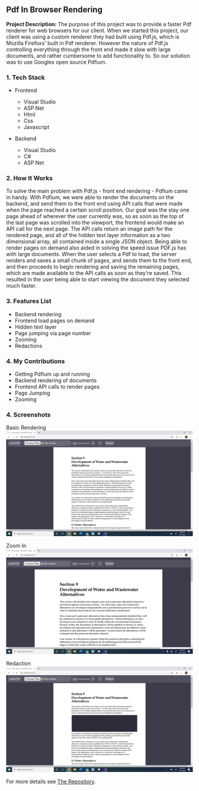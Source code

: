 ## Pdf In Browser Rendering

**Project Description:** The purpose of this project was to provide a faster Pdf renderer for web browsers for our client.  When we started this project, our client was using a custom renderer they had built using Pdf.js, which is Mozilla Firefoxs' built in Pdf renderer. However the nature of Pdf.js controlling everything through the front end made it slow with large documents, and rather cumbersome to add functionality to. So our solution was to use Googles open source Pdfium. 

### 1. Tech Stack

- Frontend
    - Visual Studio
    - ASP.Net
    - Html
    - Css
    - Javascript

- Backend
    - Visual Studio
    - C#
    - ASP.Net

### 2. How It Works

To solve the main problem with Pdf.js - front end rendering - Pdfium came in handy.  With Pdfium, we were able to render the documents on the backend, and send them to the front end using API calls that were made when the page reached a certain scroll position. Our goal was the stay one page ahead of wherever the user currently was, so as soon as the top of the last page was scrolled into the viewport, the frontend would make an API call for the next page.  The API calls return an image path for the rendered page, and all of the hidden text layer information as a two dimensional array, all contained inside a single JSON object.  Being able to render pages on demand also aided in solving the speed issue PDF.js has with large documents.  When the user selects a Pdf to load, the server renders and saves a small chunk of pages, and sends them to the front end, and then proceeds to begin rendering and saving the remaining pages, which are made available to the API calls as soon as they're saved. This resulted in the user being able to start viewing the document they selected much faster.

### 3. Features List

- Backend rendering
- Frontend load pages on demand
- Hidden text layer
- Page jumping via page number
- Zooming
- Redactions

### 4. My Contributions

- Getting Pdfium up and running
- Backend rendering of documents
- Frontend API calls to render pages
- Page Jumping
- Zooming

### 4. Screenshots

Basic Rendering
![Basic Rendering](images/CapstoneScreenshot.JPG)

Zoom In
![Zoom In](images/CapstoneZoomIn.JPG)

Redaction
![Redaction](images/CapstoneRedaction.JPG)


For more details see [The Repository](https://github.com/abbiggs/PDF_ASP.Net).
